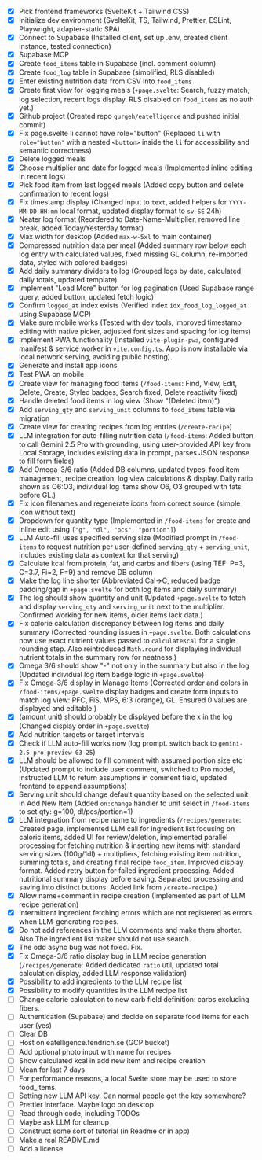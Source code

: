 - [x] Pick frontend frameworks (SvelteKit + Tailwind CSS)
- [x] Initialize dev environment (SvelteKit, TS, Tailwind, Prettier, ESLint, Playwright, adapter-static SPA)
- [x] Connect to Supabase (Installed client, set up .env, created client instance, tested connection)
- [x] Supabase MCP
- [x] Create `food_items` table in Supabase (incl. comment column)
- [x] Create `food_log` table in Supabase (simplified, RLS disabled)
- [x] Enter existing nutrition data from CSV into `food_items`
- [x] Create first view for logging meals (`+page.svelte`: Search, fuzzy match, log selection, recent logs display. RLS disabled on `food_items` as no auth yet.)
- [x] Github project (Created repo `gurgeh/eatelligence` and pushed initial commit)
- [x] Fix page.svelte li cannot have role="button" (Replaced `li` with `role="button"` with a nested `<button>` inside the `li` for accessibility and semantic correctness)
- [x] Delete logged meals
- [x] Choose multiplier and date for logged meals (Implemented inline editing in recent logs)
- [x] Pick food item from last logged meals (Added copy button and delete confirmation to recent logs)
- [x] Fix timestamp display (Changed input to `text`, added helpers for `YYYY-MM-DD HH:mm` local format, updated display format to `sv-SE` 24h)
- [x] Neater log format (Reordered to Date-Name-Multiplier, removed line break, added Today/Yesterday format)
- [x] Max width for desktop (Added `max-w-5xl` to main container)
- [x] Compressed nutrition data per meal (Added summary row below each log entry with calculated values, fixed missing GL column, re-imported data, styled with colored badges)
- [x] Add daily summary dividers to log (Grouped logs by date, calculated daily totals, updated template)
- [x] Implement "Load More" button for log pagination (Used Supabase range query, added button, updated fetch logic)
- [x] Confirm `logged_at` index exists (Verified index `idx_food_log_logged_at` using Supabase MCP)
- [x] Make sure mobile works (Tested with dev tools, improved timestamp editing with native picker, adjusted font sizes and spacing for log items)
- [x] Implement PWA functionality (Installed `vite-plugin-pwa`, configured manifest & service worker in `vite.config.ts`. App is now installable via local network serving, avoiding public hosting).
- [x] Generate and install app icons
- [x] Test PWA on mobile
- [x] Create view for managing food items (`/food-items`: Find, View, Edit, Delete, Create, Styled badges, Search fixed, Delete reactivity fixed)
- [x] Handle deleted food items in log view (Show "(Deleted item)")
- [x] Add `serving_qty` and `serving_unit` columns to `food_items` table via migration
- [x] Create view for creating recipes from log entries (`/create-recipe`)
- [x] LLM integration for auto-filling nutrition data (`/food-items`: Added button to call Gemini 2.5 Pro with grounding, using user-provided API key from Local Storage, includes existing data in prompt, parses JSON response to fill form fields)
- [x] Add Omega-3/6 ratio (Added DB columns, updated types, food item management, recipe creation, log view calculations & display. Daily ratio shown as O6:O3, individual log items show O6, O3 grouped with fats before GL.)
- [x] Fix icon filenames and regenerate icons from correct source (simple icon without text)
- [x] Dropdown for quantity type (Implemented in `/food-items` for create and inline edit using `["g", "dl", "pcs", "portion"]`)
- [x] LLM Auto-fill uses specified serving size (Modified prompt in `/food-items` to request nutrition per user-defined `serving_qty` + `serving_unit`, includes existing data as context for that serving)
- [x] Calculate kcal from protein, fat, and carbs and fibers (using TEF: P=3, C=3.7, Fi=2, F=9) and remove DB column
- [x] Make the log line shorter (Abbreviated Cal->C, reduced badge padding/gap in `+page.svelte` for both log items and daily summary)
- [x] The log should show quantity and unit (Updated `+page.svelte` to fetch and display `serving_qty` and `serving_unit` next to the multiplier. Confirmed working for new items, older items lack data.)
- [x] Fix calorie calculation discrepancy between log items and daily summary (Corrected rounding issues in `+page.svelte`. Both calculations now use exact nutrient values passed to `calculateKcal` for a single rounding step. Also reintroduced `Math.round` for displaying individual nutrient totals in the summary row for neatness.)
- [x] Omega 3/6 should show "-" not only in the summary but also in the log (Updated individual log item badge logic in `+page.svelte`)
- [x] Fix Omega-3/6 display in Manage Items (Corrected order and colors in `/food-items/+page.svelte` display badges and create form inputs to match log view: PFC, FiS, MPS, 6:3 (orange), GL. Ensured 0 values are displayed and editable.)
- [x] (amount unit) should probably be displayed before the x in the log (Changed display order in `+page.svelte`)
- [x] Add nutrition targets or target intervals
- [x] Check if LLM auto-fill works now (log prompt. switch back to `gemini-2.5-pro-preview-03-25`)
- [x] LLM should be allowed to fill comment with assumed portion size etc (Updated prompt to include user comment, switched to Pro model, instructed LLM to return assumptions in comment field, updated frontend to append assumptions)
- [x] Serving unit should change default quantity based on the selected unit in Add New Item (Added `on:change` handler to unit select in `/food-items` to set qty: g=100, dl/pcs/portion=1)
- [x] LLM integration from recipe name to ingredients (`/recipes/generate`: Created page, implemented LLM call for ingredient list focusing on caloric items, added UI for review/deletion, implemented parallel processing for fetching nutrition & inserting new items with standard serving sizes (100g/1dl) + multipliers, fetching existing item nutrition, summing totals, and creating final recipe `food_item`. Improved display format. Added retry button for failed ingredient processing. Added nutritional summary display before saving. Separated processing and saving into distinct buttons. Added link from `/create-recipe`.)
- [x] Allow name+comment in recipe creation (Implemented as part of LLM recipe generation)
- [x] Intermittent ingredient fetching errors which are not registered as errors when LLM-generating recipes.
- [x] Do not add references in the LLM comments and make them shorter. Also The ingredient list maker should not use search.
- [x] The odd async bug was not fixed. Fix.
- [x] Fix Omega-3/6 ratio display bug in LLM recipe generation (`/recipes/generate`: Added dedicated `ratio` util, updated total calculation display, added LLM response validation)
- [x] Possibility to add ingredients to the LLM recipe list
- [x] Possibility to modify quantities in the LLM recipe list
- [ ] Change calorie calculation to new carb field definition: carbs excluding fibers.
- [ ] Authentication (Supabase) and decide on separate food items for each user (yes)
- [ ] Clear DB
- [ ] Host on eatelligence.fendrich.se (GCP bucket)
- [ ] Add optional photo input with name for recipes
- [ ] Show calculated kcal in add new item and recipe creation
- [ ] Mean for last 7 days
- [ ] For performance reasons, a local Svelte store may be used to store food_items.
- [ ] Setting new LLM API key. Can normal people get the key somewhere?
- [ ] Prettier interface. Maybe logo on desktop
- [ ] Read through code, including TODOs
- [ ] Maybe ask LLM for cleanup
- [ ] Construct some sort of tutorial (in Readme or in app)
- [ ] Make a real README.md
- [ ] Add a license
